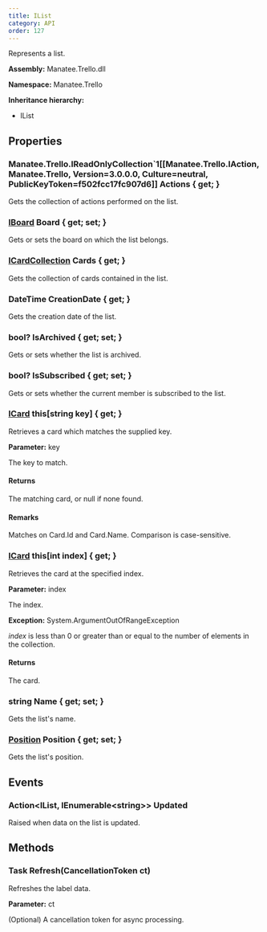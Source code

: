```yaml
---
title: IList
category: API
order: 127
---
```


Represents a list.

**Assembly:** Manatee.Trello.dll

**Namespace:** Manatee.Trello

**Inheritance hierarchy:**

- IList

## Properties

### Manatee.Trello.IReadOnlyCollection`1[[Manatee.Trello.IAction, Manatee.Trello, Version=3.0.0.0, Culture=neutral, PublicKeyToken=f502fcc17fc907d6]] Actions { get; }

Gets the collection of actions performed on the list.

### [IBoard](../IBoard#iboard) Board { get; set; }

Gets or sets the board on which the list belongs.

### [ICardCollection](../ICardCollection#icardcollection) Cards { get; }

Gets the collection of cards contained in the list.

### DateTime CreationDate { get; }

Gets the creation date of the list.

### bool? IsArchived { get; set; }

Gets or sets whether the list is archived.

### bool? IsSubscribed { get; set; }

Gets or sets whether the current member is subscribed to the list.

### [ICard](../ICard#icard) this[string key] { get; }

Retrieves a card which matches the supplied key.

**Parameter:** key

The key to match.

#### Returns

The matching card, or null if none found.

#### Remarks

Matches on Card.Id and Card.Name. Comparison is case-sensitive.

### [ICard](../ICard#icard) this[int index] { get; }

Retrieves the card at the specified index.

**Parameter:** index

The index.

**Exception:** System.ArgumentOutOfRangeException

*index* is less than 0 or greater than or equal to the number of elements in the collection.

#### Returns

The card.

### string Name { get; set; }

Gets the list&#39;s name.

### [Position](../Position#position) Position { get; set; }

Gets the list&#39;s position.

## Events

### Action&lt;IList, IEnumerable&lt;string&gt;&gt; Updated

Raised when data on the list is updated.

## Methods

### Task Refresh(CancellationToken ct)

Refreshes the label data.

**Parameter:** ct

(Optional) A cancellation token for async processing.

